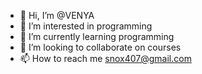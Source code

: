 - 👋 Hi, I’m @VENYA
- 👀 I’m interested in programming
- 🌱 I’m currently learning programming
- 💞️ I’m looking to collaborate on courses
- 📫 How to reach me snox407@gmail.com
